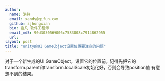 ```yaml
---
author:
  name: 洪鲜
  email: xandy@qifun.com
  github: zjhongxian
  bio: 岂凡 软件工程师
  email_md5: 90d3030569006c7583808c7914862955
  url: 
layout: post
title: "unity的UI GameObject设置位置要注意的问题"
---
```


对于一个新生成的UI GameObject，设置它的位置前，记得先把它的transform.parent和transform.localScale初始化好，否则会导致position值
有意想不到的结果。
